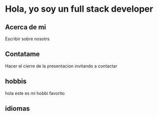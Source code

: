# Hola, yo soy un full stack developer

## Acerca de mi

Escribir sobre nosotrs

## Contatame

Hacer el cierre de la presentacion invitando a contactar

## hobbis
hola este es mi hobbi favorito
## idiomas
